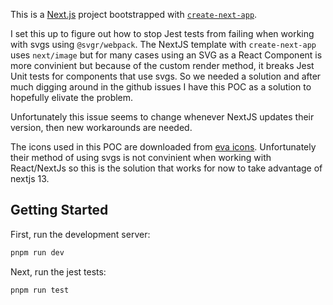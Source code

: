 This is a [Next.js](https://nextjs.org/) project bootstrapped with [`create-next-app`](https://github.com/vercel/next.js/tree/canary/packages/create-next-app).

I set this up to figure out how to stop Jest tests from failing when working with svgs using `@svgr/webpack`. The NextJS template with `create-next-app` uses `next/image` but for many cases using an SVG as a React Component is more convinient but because of the custom render method, it breaks Jest Unit tests for components that use svgs. So we needed a solution and after much digging around in the github issues I have this POC as a solution to hopefully elivate the problem.

Unfortunately this issue seems to change whenever NextJS updates their version, then new workarounds are needed.

The icons used in this POC are downloaded from [eva icons](https://akveo.github.io/eva-icons/#/). Unfortunately their method of using svgs is not convinient when working with React/NextJs so this is the solution that works for now to take advantage of nextjs 13.

## Getting Started

First, run the development server:

```bash
pnpm run dev
```

Next, run the jest tests:

```bash
pnpm run test
```
